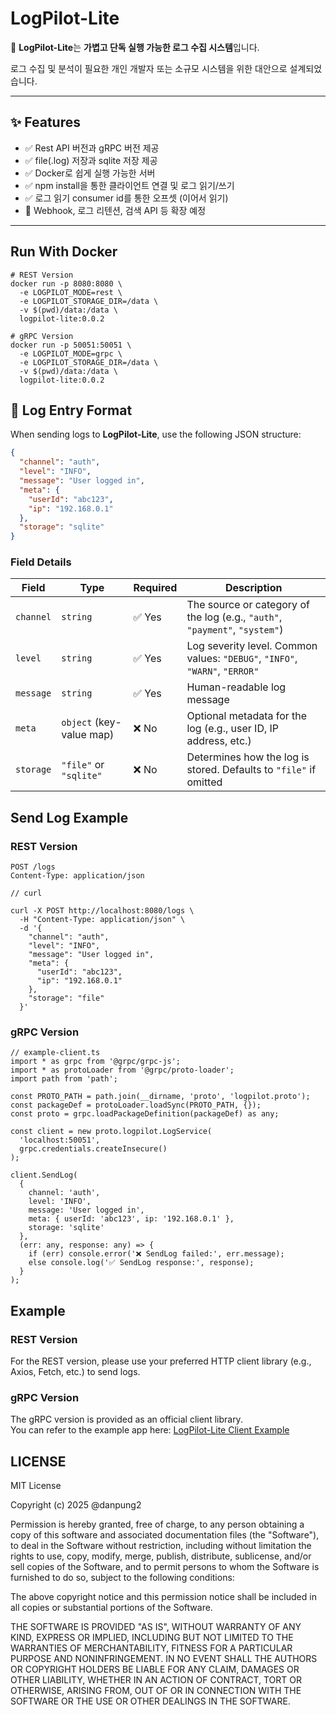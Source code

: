 # LogPilot-Lite

🚀 **LogPilot-Lite**는 **가볍고 단독 실행 가능한 로그 수집 시스템**입니다.

로그 수집 및 분석이 필요한 개인 개발자 또는 소규모 시스템을 위한 대안으로 설계되었습니다.

---

## ✨ Features

- ✅ Rest API 버전과 gRPC 버전 제공
- ✅ file(.log) 저장과 sqlite 저장 제공
- ✅ Docker로 쉽게 실행 가능한 서버
- ✅ npm install을 통한 클라이언트 연결 및 로그 읽기/쓰기
- ✅ 로그 읽기 consumer id를 통한 오프셋 (이어서 읽기)
- 🚧 Webhook, 로그 리텐션, 검색 API 등 확장 예정

---

## Run With Docker
```
# REST Version
docker run -p 8080:8080 \
  -e LOGPILOT_MODE=rest \
  -e LOGPILOT_STORAGE_DIR=/data \
  -v $(pwd)/data:/data \
  logpilot-lite:0.0.2
```
```
# gRPC Version
docker run -p 50051:50051 \
  -e LOGPILOT_MODE=grpc \
  -e LOGPILOT_STORAGE_DIR=/data \
  -v $(pwd)/data:/data \
  logpilot-lite:0.0.2
```

## 📄 Log Entry Format

When sending logs to **LogPilot-Lite**, use the following JSON structure:

```json
{
  "channel": "auth",
  "level": "INFO",
  "message": "User logged in",
  "meta": {
    "userId": "abc123",
    "ip": "192.168.0.1"
  },
  "storage": "sqlite"
}
```
### Field Details

| Field     | Type                     | Required | Description |
|-----------|--------------------------|----------|-------------|
| `channel` | `string`                 | ✅ Yes   | The source or category of the log (e.g., `"auth"`, `"payment"`, `"system"`) |
| `level`   | `string`                 | ✅ Yes   | Log severity level. Common values: `"DEBUG"`, `"INFO"`, `"WARN"`, `"ERROR"` |
| `message` | `string`                 | ✅ Yes   | Human-readable log message |
| `meta`    | `object` (key-value map) | ❌ No    | Optional metadata for the log (e.g., user ID, IP address, etc.) |
| `storage` | `"file"` or `"sqlite"`   | ❌ No    | Determines how the log is stored. Defaults to `"file"` if omitted |


## Send Log Example
### REST Version 
```
POST /logs
Content-Type: application/json
```

```
// curl

curl -X POST http://localhost:8080/logs \
  -H "Content-Type: application/json" \
  -d '{
    "channel": "auth",
    "level": "INFO",
    "message": "User logged in",
    "meta": {
      "userId": "abc123",
      "ip": "192.168.0.1"
    },
    "storage": "file"
  }'
```

### gRPC Version
```
// example-client.ts
import * as grpc from '@grpc/grpc-js';
import * as protoLoader from '@grpc/proto-loader';
import path from 'path';

const PROTO_PATH = path.join(__dirname, 'proto', 'logpilot.proto');
const packageDef = protoLoader.loadSync(PROTO_PATH, {});
const proto = grpc.loadPackageDefinition(packageDef) as any;

const client = new proto.logpilot.LogService(
  'localhost:50051',
  grpc.credentials.createInsecure()
);

client.SendLog(
  {
    channel: 'auth',
    level: 'INFO',
    message: 'User logged in',
    meta: { userId: 'abc123', ip: '192.168.0.1' },
    storage: 'sqlite'
  },
  (err: any, response: any) => {
    if (err) console.error('❌ SendLog failed:', err.message);
    else console.log('✅ SendLog response:', response);
  }
);

```
## Example

### REST Version
For the REST version, please use your preferred HTTP client library (e.g., Axios, Fetch, etc.) to send logs.

### gRPC Version
The gRPC version is provided as an official client library.  
You can refer to the example app here: [LogPilot-Lite Client Example](https://github.com/danpung2/LogPilot-Lite-Client-Example)


## LICENSE

MIT License

Copyright (c) 2025 @danpung2

Permission is hereby granted, free of charge, to any person obtaining a copy
of this software and associated documentation files (the "Software"), to deal
in the Software without restriction, including without limitation the rights
to use, copy, modify, merge, publish, distribute, sublicense, and/or sell
copies of the Software, and to permit persons to whom the Software is
furnished to do so, subject to the following conditions:

The above copyright notice and this permission notice shall be included in all
copies or substantial portions of the Software.

THE SOFTWARE IS PROVIDED "AS IS", WITHOUT WARRANTY OF ANY KIND, EXPRESS OR
IMPLIED, INCLUDING BUT NOT LIMITED TO THE WARRANTIES OF MERCHANTABILITY,
FITNESS FOR A PARTICULAR PURPOSE AND NONINFRINGEMENT. IN NO EVENT SHALL THE
AUTHORS OR COPYRIGHT HOLDERS BE LIABLE FOR ANY CLAIM, DAMAGES OR OTHER
LIABILITY, WHETHER IN AN ACTION OF CONTRACT, TORT OR OTHERWISE, ARISING FROM,
OUT OF OR IN CONNECTION WITH THE SOFTWARE OR THE USE OR OTHER DEALINGS IN THE
SOFTWARE.
